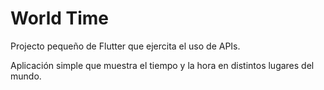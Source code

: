 # World Time

Projecto pequeño de Flutter que ejercita el uso de APIs.

Aplicación simple que muestra el tiempo y la hora en distintos lugares del mundo.
